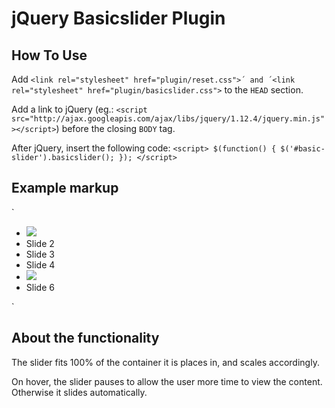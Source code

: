 # jQuery Basicslider Plugin

## How To Use
Add `<link rel="stylesheet" href="plugin/reset.css">´ and ´<link rel="stylesheet" href="plugin/basicslider.css">` to the `HEAD` section.

Add a link to jQuery (eg.: `<script src="http://ajax.googleapis.com/ajax/libs/jquery/1.12.4/jquery.min.js"></script>`) before the closing `BODY` tag.

After jQuery, insert the following code:
`<script>
  $(function() {
    $('#basic-slider').basicslider();
  });
</script>`

## Example markup
`<div id="basic-slider">
  <ul class="slides">
    <li class="slide"> <img src="http://fjordstudio.dk/assets/img/IMG_0316.jpg"> </li>
    <li class="slide">Slide 2</li>
    <li class="slide">Slide 3</li>
    <li class="slide">Slide 4</li>
    <li class="slide"><img src="http://fjordstudio.dk/assets/img/IMG_4400.jpg"></li>
    <li class="slide">Slide 6</li>
  </ul>
</div>`

## About the functionality
The slider fits 100% of the container it is places in, and scales accordingly.

On hover, the slider pauses to allow the user more time to view the content. Otherwise it slides automatically.
